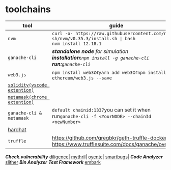 # toolchains
tool|guide
----|-----
```nvm```|```curl -o- https://raw.githubusercontent.com/nvm-sh/nvm/v0.35.3/install.sh \| bash```<br>```nvm install 12.18.1```
```ganache-cli```|***standalone node** for simulation<br>**installation:**```npm install -g ganache-cli```<br>**run:**```ganache-cli```*
```web3.js```|```npm install web3```or```yarn add web3```or```npm install ethereum/web3.js --save```
[```solidity(vscode extention)```](https://marketplace.visualstudio.com/items?itemName=JuanBlanco.solidity&ssr=false#overview)|
[```metamask(chrome extention)```](https://chrome.google.com/webstore/detail/metamask/nkbihfbeogaeaoehlefnkodbefgpgknn)|
```ganache-cli & metamask```|```default chainid:1337```you can set it when run```ganache-cli -f <YourNODE> --chainId <newNumber>```
[hardhat](https://hardhat.org/hardhat-network/)|
```truffle```|https://github.com/gregbkr/geth-truffle-docker<br>https://www.trufflesuite.com/docs/ganache/overview
***Check.vulnerability***
[diligence](https://consensys.net/diligence/tools/)|
[mythril](https://github.com/ConsenSys/mythril)|
[oyente](https://github.com/enzymefinance/oyente)|
[smartbugs](https://smartbugs.github.io/)|
***Code Analyzer***
[slither](https://github.com/crytic/slither)
***Bin Analyzer***
***Test Framework***
[embark](https://github.com/embarklabs/embark)
